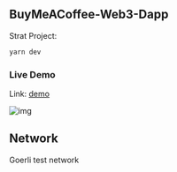 ## BuyMeACoffee-Web3-Dapp

Strat Project:

```bash
yarn dev
```

### Live Demo
Link: [demo](https://buy-me-a-coffee-web3-dapp.vercel.app/)

 
![img](https://user-images.githubusercontent.com/67111961/233631957-da207989-78f7-46cc-88ec-8fb526508fed.png)

## Network
Goerli test network
